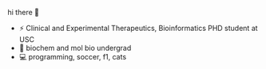 hi there 👋

- ⚡ Clinical and Experimental Therapeutics, Bioinformatics PHD student at USC
- 📖 biochem and mol bio undergrad
- 💻 programming, soccer, f1, cats


<!--
Here are some ideas to get you started:


- 🔭 I’m currently working on ...
- 🌱 I’m currently learning ...
- 👯 I’m looking to collaborate on ...
- 🤔 I’m looking for help with ...
- 💬 Ask me about ...
- 📫 How to reach me: ...
- 😄 Pronouns: ...
- ⚡ Fun fact: ...
-->
